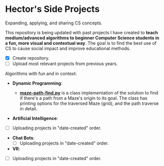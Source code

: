 # Hector's Side Projects
Expanding, applying, and sharing CS concepts.

 This repository is being updated with past projects I have created to **teach medium/advanced algorithms to beginner Computer Science students in a fun, more visual and contextual way**. The goal is to find the best use of CS to cause social impact and improve educational methods.

- [X] Create repository.
- [ ] Upload most relevant projects from previous years.

Algorithms with fun and in context:

- **Dynamic Programming**:
  - **[maze-path-find.py](docs/maze-path-find.py)** is a class implementation of the solution to find if there's a path from a Maze's origin to its goal. The class has printing options for the traversed Maze (grid), and the path traverse in detail.
  
- **Artificial Intelligence**:
 - [ ] Uploading projects in "date-created" order.
 
- **Chat Bots**:
  - [ ] Uploading projects in "date-created" order.
 
- **VR**:
 - [ ] Uploading projects in "date-created" order.


